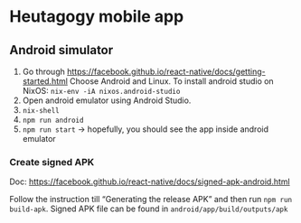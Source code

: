 # Heutagogy mobile app

## Android simulator

1. Go through https://facebook.github.io/react-native/docs/getting-started.html Choose Android and Linux.
To install android studio on NixOS: `nix-env -iA nixos.android-studio`
2. Open android emulator using Android Studio.
3. `nix-shell`
4. `npm run android`
5. `npm run start` → hopefully, you should see the app inside android emulator

### Create signed APK

Doc: https://facebook.github.io/react-native/docs/signed-apk-android.html

Follow the instruction till “Generating the release APK” and then run `npm run build-apk`.
Signed APK file can be found in `android/app/build/outputs/apk`

